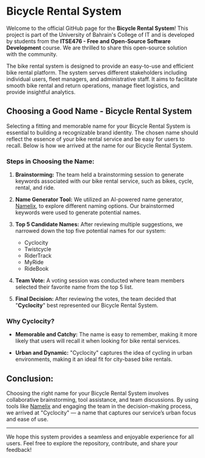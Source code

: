# Bicycle Rental System

Welcome to the official GitHub page for the **Bicycle Rental System**! This project is part of the University of Bahrain's College of IT and is developed by students from the **ITSE476 - Free and Open-Source Software Development** course. We are thrilled to share this open-source solution with the community. 

The bike rental system is designed to provide an easy-to-use and efficient bike rental platform. The system serves different stakeholders including individual users, fleet managers, and administrative staff. It aims to facilitate smooth bike rental and return operations, manage fleet logistics, and provide insightful analytics.

## Choosing a Good Name - Bicycle Rental System

Selecting a fitting and memorable name for your Bicycle Rental System is essential to building a recognizable brand identity. The chosen name should reflect the essence of your bike rental service and be easy for users to recall. Below is how we arrived at the name for our Bicycle Rental System.

### Steps in Choosing the Name:

1. **Brainstorming:**
   The team held a brainstorming session to generate keywords associated with our bike rental service, such as bikes, cycle, rental, and ride.

2. **Name Generator Tool:**
   We utilized an AI-powered name generator, [Namelix](https://namelix.com), to explore different naming options. Our brainstormed keywords were used to generate potential names.

3. **Top 5 Candidate Names:**
   After reviewing multiple suggestions, we narrowed down the top five potential names for our system:
   - Cyclocity
   - Twistcycle
   - RiderTrack
   - MyRide
   - RideBook

4. **Team Vote:**
   A voting session was conducted where team members selected their favorite name from the top 5 list. 

5. **Final Decision:**
   After reviewing the votes, the team decided that "**Cyclocity**" best represented our Bicycle Rental System.

### Why Cyclocity?

- **Memorable and Catchy:**
  The name is easy to remember, making it more likely that users will recall it when looking for bike rental services.

- **Urban and Dynamic:**
  "Cyclocity" captures the idea of cycling in urban environments, making it an ideal fit for city-based bike rentals.

## Conclusion:

Choosing the right name for your Bicycle Rental System involves collaborative brainstorming, tool assistance, and team discussions. By using tools like [Namelix](https://namelix.com) and engaging the team in the decision-making process, we arrived at "Cyclocity" — a name that captures our service’s urban focus and ease of use.

---

We hope this system provides a seamless and enjoyable experience for all users. Feel free to explore the repository, contribute, and share your feedback!
